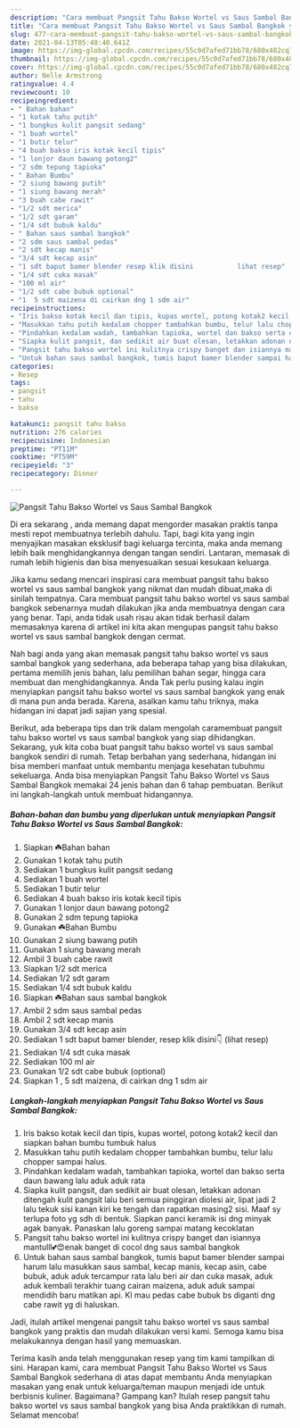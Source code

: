```yaml
---
description: "Cara membuat Pangsit Tahu Bakso Wortel vs Saus Sambal Bangkok yang nikmat Untuk Jualan"
title: "Cara membuat Pangsit Tahu Bakso Wortel vs Saus Sambal Bangkok yang nikmat Untuk Jualan"
slug: 477-cara-membuat-pangsit-tahu-bakso-wortel-vs-saus-sambal-bangkok-yang-nikmat-untuk-jualan
date: 2021-04-13T05:40:40.641Z
image: https://img-global.cpcdn.com/recipes/55c0d7afed71bb78/680x482cq70/pangsit-tahu-bakso-wortel-vs-saus-sambal-bangkok-foto-resep-utama.jpg
thumbnail: https://img-global.cpcdn.com/recipes/55c0d7afed71bb78/680x482cq70/pangsit-tahu-bakso-wortel-vs-saus-sambal-bangkok-foto-resep-utama.jpg
cover: https://img-global.cpcdn.com/recipes/55c0d7afed71bb78/680x482cq70/pangsit-tahu-bakso-wortel-vs-saus-sambal-bangkok-foto-resep-utama.jpg
author: Nelle Armstrong
ratingvalue: 4.4
reviewcount: 10
recipeingredient:
- " Bahan bahan"
- "1 kotak tahu putih"
- "1 bungkus kulit pangsit sedang"
- "1 buah wortel"
- "1 butir telur"
- "4 buah bakso iris kotak kecil tipis"
- "1 lonjor daun bawang potong2"
- "2 sdm tepung tapioka"
- " Bahan Bumbu"
- "2 siung bawang putih"
- "1 siung bawang merah"
- "3 buah cabe rawit"
- "1/2 sdt merica"
- "1/2 sdt garam"
- "1/4 sdt bubuk kaldu"
- " Bahan saus sambal bangkok"
- "2 sdm saus sambal pedas"
- "2 sdt kecap manis"
- "3/4 sdt kecap asin"
- "1 sdt baput bamer blender resep klik disini           lihat resep"
- "1/4 sdt cuka masak"
- "100 ml air"
- "1/2 sdt cabe bubuk optional"
- "1  5 sdt maizena di cairkan dng 1 sdm air"
recipeinstructions:
- "Iris bakso kotak kecil dan tipis, kupas wortel, potong kotak2 kecil dan siapkan bahan bumbu tumbuk halus"
- "Masukkan tahu putih kedalam chopper tambahkan bumbu, telur lalu chopper sampai halus."
- "Pindahkan kedalam wadah, tambahkan tapioka, wortel dan bakso serta daun bawang lalu aduk aduk rata"
- "Siapka kulit pangsit, dan sedikit air buat olesan, letakkan adonan ditengah kulit pangsit lalu beri semua pinggiran diolesi air, lipat jadi 2 lalu tekuk sisi kanan kiri ke tengah dan rapatkan masing2 sisi. Maaf sy terlupa foto yg sdh di bentuk. Siapkan panci keramik isi dng minyak agak banyak. Panaskan lalu goreng sampai matang kecoklatan"
- "Pangsit tahu bakso wortel ini kulitnya crispy banget dan isiannya mantulll💕😍enak banget di cocol dng saus sambal bangkok"
- "Untuk bahan saus sambal bangkok, tumis baput bamer blender sampai harum lalu masukkan saus sambal, kecap manis, kecap asin, cabe bubuk, aduk aduk tercampur rata lalu beri air dan cuka masak, aduk aduk kembali terakhir tuang cairan maizena, aduk aduk sampai mendidih baru matikan api. Kl mau pedas cabe bubuk bs diganti dng cabe rawit yg di haluskan."
categories:
- Resep
tags:
- pangsit
- tahu
- bakso

katakunci: pangsit tahu bakso 
nutrition: 276 calories
recipecuisine: Indonesian
preptime: "PT11M"
cooktime: "PT59M"
recipeyield: "3"
recipecategory: Dinner

---
```



![Pangsit Tahu Bakso Wortel vs Saus Sambal Bangkok](https://img-global.cpcdn.com/recipes/55c0d7afed71bb78/680x482cq70/pangsit-tahu-bakso-wortel-vs-saus-sambal-bangkok-foto-resep-utama.jpg)

Di era  sekarang , anda memang dapat mengorder masakan praktis tanpa mesti repot membuatnya terlebih dahulu. Tapi, bagi kita yang ingin menyajikan masakan eksklusif bagi keluarga tercinta, maka anda memang lebih baik menghidangkannya dengan tangan sendiri. Lantaran, memasak di rumah lebih higienis dan bisa menyesuaikan sesuai kesukaan keluarga.

Jika kamu sedang mencari inspirasi cara membuat pangsit tahu bakso wortel vs saus sambal bangkok yang nikmat dan mudah dibuat,maka di sinilah tempatnya. Cara membuat pangsit tahu bakso wortel vs saus sambal bangkok  sebenarnya mudah dilakukan jika anda membuatnya dengan cara yang benar. Tapi, anda tidak usah risau akan tidak berhasil dalam memasaknya 
karena di artikel ini kita akan mengupas pangsit tahu bakso wortel vs saus sambal bangkok dengan cermat.  



Nah bagi anda yang akan memasak pangsit tahu bakso wortel vs saus sambal bangkok yang sederhana, ada beberapa tahap yang bisa dilakukan, pertama memilih jenis bahan, lalu pemilihan bahan segar, hingga cara membuat dan menghidangkannya. Anda Tak perlu pusing kalau ingin menyiapkan pangsit tahu bakso wortel vs saus sambal bangkok yang enak di mana pun anda berada. Karena, asalkan kamu  tahu triknya, maka hidangan ini dapat jadi sajian yang spesial.

Berikut, ada beberapa tips dan trik dalam mengolah caramembuat pangsit tahu bakso wortel vs saus sambal bangkok yang siap dihidangkan. Sekarang, yuk kita coba buat pangsit tahu bakso wortel vs saus sambal bangkok sendiri di rumah. Tetap berbahan yang sederhana, hidangan ini bisa memberi manfaat untuk membantu menjaga kesehatan tubuhmu sekeluarga. Anda bisa menyiapkan Pangsit Tahu Bakso Wortel vs Saus Sambal Bangkok memakai 24 jenis bahan dan 6 tahap pembuatan. Berikut ini langkah-langkah untuk membuat hidangannya.

<!--inarticleads1-->

##### Bahan-bahan dan bumbu yang diperlukan untuk menyiapkan Pangsit Tahu Bakso Wortel vs Saus Sambal Bangkok:

1. Siapkan  ☘️Bahan bahan
1. Gunakan 1 kotak tahu putih
1. Sediakan 1 bungkus kulit pangsit sedang
1. Sediakan 1 buah wortel
1. Sediakan 1 butir telur
1. Sediakan 4 buah bakso iris kotak kecil tipis
1. Gunakan 1 lonjor daun bawang potong2
1. Gunakan 2 sdm tepung tapioka
1. Gunakan  ☘️Bahan Bumbu
1. Gunakan 2 siung bawang putih
1. Gunakan 1 siung bawang merah
1. Ambil 3 buah cabe rawit
1. Siapkan 1/2 sdt merica
1. Sediakan 1/2 sdt garam
1. Sediakan 1/4 sdt bubuk kaldu
1. Siapkan  ☘️Bahan saus sambal bangkok
1. Ambil 2 sdm saus sambal pedas
1. Ambil 2 sdt kecap manis
1. Gunakan 3/4 sdt kecap asin
1. Sediakan 1 sdt baput bamer blender, resep klik disini👇           (lihat resep)
1. Sediakan 1/4 sdt cuka masak
1. Sediakan 100 ml air
1. Gunakan 1/2 sdt cabe bubuk (optional)
1. Siapkan 1 , 5 sdt maizena, di cairkan dng 1 sdm air




<!--inarticleads2-->

##### Langkah-langkah menyiapkan Pangsit Tahu Bakso Wortel vs Saus Sambal Bangkok:

1. Iris bakso kotak kecil dan tipis, kupas wortel, potong kotak2 kecil dan siapkan bahan bumbu tumbuk halus
1. Masukkan tahu putih kedalam chopper tambahkan bumbu, telur lalu chopper sampai halus.
1. Pindahkan kedalam wadah, tambahkan tapioka, wortel dan bakso serta daun bawang lalu aduk aduk rata
1. Siapka kulit pangsit, dan sedikit air buat olesan, letakkan adonan ditengah kulit pangsit lalu beri semua pinggiran diolesi air, lipat jadi 2 lalu tekuk sisi kanan kiri ke tengah dan rapatkan masing2 sisi. Maaf sy terlupa foto yg sdh di bentuk. Siapkan panci keramik isi dng minyak agak banyak. Panaskan lalu goreng sampai matang kecoklatan
1. Pangsit tahu bakso wortel ini kulitnya crispy banget dan isiannya mantulll💕😍enak banget di cocol dng saus sambal bangkok
1. Untuk bahan saus sambal bangkok, tumis baput bamer blender sampai harum lalu masukkan saus sambal, kecap manis, kecap asin, cabe bubuk, aduk aduk tercampur rata lalu beri air dan cuka masak, aduk aduk kembali terakhir tuang cairan maizena, aduk aduk sampai mendidih baru matikan api. Kl mau pedas cabe bubuk bs diganti dng cabe rawit yg di haluskan.




Jadi, itulah artikel mengenai  pangsit tahu bakso wortel vs saus sambal bangkok  yang praktis dan mudah dilakukan versi kami. Semoga kamu bisa melakukannya dengan hasil yang memuaskan. 

Terima kasih anda telah menggunakan resep yang tim kami tampilkan di sini. Harapan kami, cara membuat  Pangsit Tahu Bakso Wortel vs Saus Sambal Bangkok sederhana di atas dapat membantu Anda menyiapkan masakan yang enak untuk keluarga/teman maupun menjadi ide untuk berbisnis kuliner. Bagaimana? Gampang kan? Itulah resep pangsit tahu bakso wortel vs saus sambal bangkok yang bisa Anda praktikkan di rumah. Selamat mencoba!

